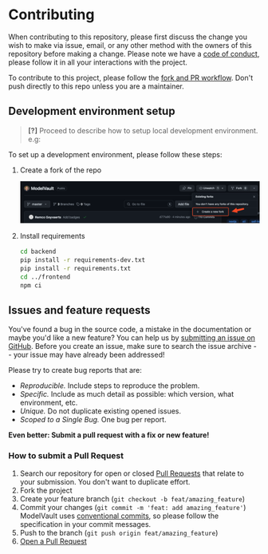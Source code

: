 # Contributing

When contributing to this repository, please first discuss the change you wish to make via issue, email, or any other method with the owners of this repository before making a change.
Please note we have a [code of conduct](CODE_OF_CONDUCT.md), please follow it in all your interactions with the project.

To contribute to this project, please follow the [fork and PR workflow](https://docs.github.com/en/get-started/exploring-projects-on-github/contributing-to-a-project). Don't push directly to this repo unless you are a maintainer.

## Development environment setup

> **[?]**
> Proceed to describe how to setup local development environment.
> e.g:

To set up a development environment, please follow these steps:

1. Create a fork of the repo

   ![fork repo](./images/fork.png)

2. Install requirements

   ```bash
   cd backend
   pip install -r requirements-dev.txt
   pip install -r requirements.txt
   cd ../frontend
   npm ci
   ```

## Issues and feature requests

You've found a bug in the source code, a mistake in the documentation or maybe you'd like a new feature? You can help us by [submitting an issue on GitHub](https://github.com/RemcoGoy/modelvault2/issues). Before you create an issue, make sure to search the issue archive -- your issue may have already been addressed!

Please try to create bug reports that are:

- _Reproducible._ Include steps to reproduce the problem.
- _Specific._ Include as much detail as possible: which version, what environment, etc.
- _Unique._ Do not duplicate existing opened issues.
- _Scoped to a Single Bug._ One bug per report.

**Even better: Submit a pull request with a fix or new feature!**

### How to submit a Pull Request

1. Search our repository for open or closed
   [Pull Requests](https://github.com/RemcoGoy/modelvault2/pulls)
   that relate to your submission. You don't want to duplicate effort.
2. Fork the project
3. Create your feature branch (`git checkout -b feat/amazing_feature`)
4. Commit your changes (`git commit -m 'feat: add amazing_feature'`) ModelVault uses [conventional commits](https://www.conventionalcommits.org), so please follow the specification in your commit messages.
5. Push to the branch (`git push origin feat/amazing_feature`)
6. [Open a Pull Request](https://github.com/RemcoGoy/modelvault2/compare?expand=1)

